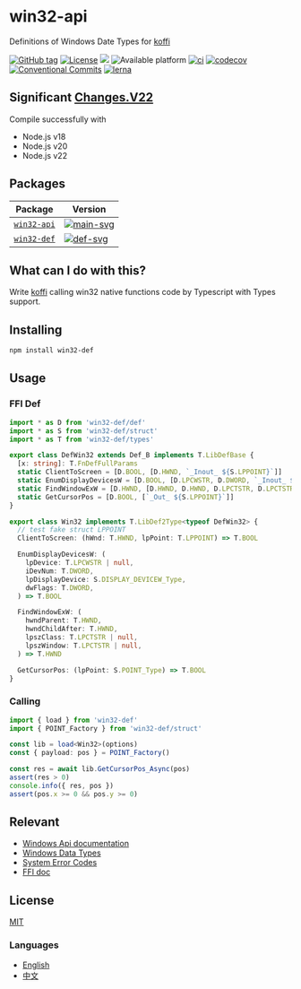 # win32-api

Definitions of Windows Date Types for [koffi]

[![GitHub tag](https://img.shields.io/github/tag/waitingsong/node-win32-api.svg)]()
[![License](https://img.shields.io/badge/license-MIT-blue.svg)](https://opensource.org/licenses/MIT)
![](https://img.shields.io/badge/lang-TypeScript-blue.svg)
![Available platform](https://img.shields.io/badge/platform-win32-blue.svg)
[![ci](https://github.com/waitingsong/node-win32-api/workflows/ci-win/badge.svg)](https://github.com/waitingsong/node-win32-api/actions?query=workflow%3A%22ci-win%22)
[![codecov](https://codecov.io/gh/waitingsong/node-win32-api/branch/main/graph/badge.svg?token=WXbZvnAaYO)](https://codecov.io/gh/waitingsong/node-win32-api)
[![Conventional Commits](https://img.shields.io/badge/Conventional%20Commits-1.0.0-yellow.svg)](https://conventionalcommits.org)
[![lerna](https://img.shields.io/badge/maintained%20with-lerna-cc00ff.svg)](https://lernajs.io/)

## Significant [Changes.V22]

Compile successfully with
- Node.js v18
- Node.js v20
- Node.js v22

## Packages

| Package       | Version                |
| ------------- | ---------------------- |
| [`win32-api`] | [![main-svg]][main-ch] |
| [`win32-def`] | [![def-svg]][def-ch]   |


## What can I do with this?

Write [koffi] calling win32 native functions code by Typescript with Types support.


## Installing
```sh
npm install win32-def
```


## Usage

### FFI Def
```ts
import * as D from 'win32-def/def'
import * as S from 'win32-def/struct'
import * as T from 'win32-def/types'

export class DefWin32 extends Def_B implements T.LibDefBase {
  [x: string]: T.FnDefFullParams
  static ClientToScreen = [D.BOOL, [D.HWND, `_Inout_ ${S.LPPOINT}`]]
  static EnumDisplayDevicesW = [D.BOOL, [D.LPCWSTR, D.DWORD, `_Inout_ ${S.LPDISPLAY_DEVICEW}`, D.DWORD]]
  static FindWindowExW = [D.HWND, [D.HWND, D.HWND, D.LPCTSTR, D.LPCTSTR]]
  static GetCursorPos = [D.BOOL, [`_Out_ ${S.LPPOINT}`]]
}

export class Win32 implements T.LibDef2Type<typeof DefWin32> {
  // test fake struct LPPOINT
  ClientToScreen: (hWnd: T.HWND, lpPoint: T.LPPOINT) => T.BOOL

  EnumDisplayDevicesW: (
    lpDevice: T.LPCWSTR | null,
    iDevNum: T.DWORD,
    lpDisplayDevice: S.DISPLAY_DEVICEW_Type,
    dwFlags: T.DWORD,
  ) => T.BOOL

  FindWindowExW: (
    hwndParent: T.HWND,
    hwndChildAfter: T.HWND,
    lpszClass: T.LPCTSTR | null,
    lpszWindow: T.LPCTSTR | null,
  ) => T.HWND

  GetCursorPos: (lpPoint: S.POINT_Type) => T.BOOL
}
```

### Calling

```ts
import { load } from 'win32-def'
import { POINT_Factory } from 'win32-def/struct'

const lib = load<Win32>(options)
const { payload: pos } = POINT_Factory()

const res = await lib.GetCursorPos_Async(pos)
assert(res > 0)
console.info({ res, pos })
assert(pos.x >= 0 && pos.y >= 0) 
```


## Relevant
- [Windows Api documentation](https://msdn.microsoft.com/en-us/library/windows/desktop/ff468919%28v=vs.85%29.aspx)
- [Windows Data Types](https://msdn.microsoft.com/en-us/library/windows/desktop/aa383751#DWORD)
- [System Error Codes](https://msdn.microsoft.com/en-us/library/windows/desktop/ms681381%28v=vs.85%29.aspx)
- [FFI doc](https://github.com/node-ffi/node-ffi/wiki/Node-FFI-Tutorial)


## License
[MIT](LICENSE)


### Languages
- [English](README.md)
- [中文](README.zh-CN.md)


[node-gyp]: https://github.com/nodejs/node-gyp
[windows-build-tools]: https://github.com/felixrieseberg/windows-build-tools
[node-ffi-napi]: https://github.com/node-ffi-napi/node-ffi-napi
[node-ffi]: https://github.com/node-ffi/node-ffi

[`win32-api`]: https://github.com/waitingsong/node-win32-api/tree/main/packages/win32-api
[main-svg]: https://img.shields.io/npm/v/win32-api.svg?maxAge=86400
[main-ch]: https://github.com/waitingsong/node-win32-api/tree/main/packages/win32-api/CHANGELOG.md
[main-d-svg]: https://david-dm.org/waitingsong/node-win32-api.svg?path=packages/win32-api
[main-d-link]: https://david-dm.org/waitingsong/node-win32-api.svg?path=packages/win32-api
[main-dd-svg]: https://david-dm.org/waitingsong/node-win32-api/dev-status.svg?path=packages/win32-api
[main-dd-link]: https://david-dm.org/waitingsong/node-win32-api?path=packages/win32-api#info=devDependencies

[`win32-def`]: https://github.com/waitingsong/node-win32-api/tree/main/packages/win32-def
[def-svg]: https://img.shields.io/npm/v/win32-def.svg?maxAge=86400
[def-ch]: https://github.com/waitingsong/node-win32-api/tree/main/packages/win32-def/CHANGELOG.md
[def-d-svg]: https://david-dm.org/waitingsong/node-win32-api.svg?path=packages/win32-def
[def-d-link]: https://david-dm.org/waitingsong/node-win32-api.svg?path=packages/win32-def
[def-dd-svg]: https://david-dm.org/waitingsong/node-win32-api/dev-status.svg?path=packages/win32-def
[def-dd-link]: https://david-dm.org/waitingsong/node-win32-api?path=packages/win32-def#info=devDependencies


[Changes.V22]: https://github.com/waitingsong/node-win32-api/CHANGES.v22.md
[koffi]: https://github.com/node-ffi-napi/node-ffi-napi/issues/269
